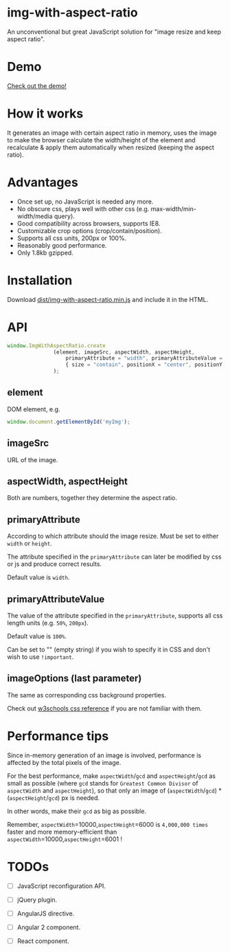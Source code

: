 img-with-aspect-ratio
===========================

An unconventional but great JavaScript solution for "image resize and keep aspect ratio".

# Demo
[Check out the demo!](https://cdn.rawgit.com/KevinWang15/img-with-aspect-ratio/000576ed/dist/demo.html)

# How it works
It generates an image with certain aspect ratio in memory, uses the image to make the browser calculate the width/height of the element and recalculate & apply them automatically when resized (keeping the aspect ratio).

# Advantages
* Once set up, no JavaScript is needed any more.
* No obscure css, plays well with other css (e.g. max-width/min-width/media query).
* Good compatibility across browsers, supports IE8.
* Customizable crop options (crop/contain/position).
* Supports all css units, 200px or 100%.
* Reasonably good performance.
* Only 1.8kb gzipped.

# Installation
Download [dist/img-with-aspect-ratio.min.js](https://raw.githubusercontent.com/KevinWang15/img-with-aspect-ratio/master/dist/img-with-aspect-ratio.min.js) and include it in the HTML.

# API
```javascript
window.ImgWithAspectRatio.create
               (element, imageSrc, aspectWidth, aspectHeight,
                   primaryAttribute = "width", primaryAttributeValue = "100%",
                   { size = "contain", positionX = "center", positionY = "center", repeat = "no-repeat" } = {}
               );
```

## element
DOM element, e.g.
```javascript
window.document.getElementById('myImg');
```

## imageSrc
URL of the image.

## aspectWidth, aspectHeight
Both are numbers, together they determine the aspect ratio.

## primaryAttribute
According to which attribute should the image resize.
Must be set to either ```width``` or ```height```.

The attribute specified in the ```primaryAttribute``` can later be modified by css or js and produce correct results.

Default value is ```width```.

## primaryAttributeValue
The value of the attribute specified in the ```primaryAttribute```, supports all css length units (e.g. ```50%```, ```200px```).

Default value is ```100%```.

Can be set to "" (empty string) if you wish to specify it in CSS and don't wish to use ```!important```.

## imageOptions (last parameter)
The same as corresponding css background properties.

Check out [w3schools css reference](https://www.w3schools.com/cssref/css3_pr_background.asp) if you are not familiar with them.

# Performance tips
Since in-memory generation of an image is involved, performance is affected by the total pixels of the image.

For the best performance, make ```aspectWidth```/```gcd``` and ```aspectHeight```/```gcd``` as small as possible (where ```gcd``` stands for ```Greatest Common Divisor``` of ```aspectWidth``` and ```aspectHeight```), so that only an image of (```aspectWidth```/```gcd```) * (```aspectHeight```/```gcd```) px is needed.

In other words, make their ```gcd``` as big as possible.

Remember, ```aspectWidth```=10000,```aspectHeight```=6000 is ```4,000,000 times``` faster and more memory-efficient than ```aspectWidth```=10000,```aspectHeight```=6001 ! 

# TODOs
- [ ] JavaScript reconfiguration API. 
- [ ] jQuery plugin. 
- [ ] AngularJS directive. 
- [ ] Angular 2 component. 
- [ ] React component. 


